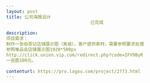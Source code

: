```yaml
---                
layout: post       
title: 公司海报设计
                                已完成
           
description: 
项目需求：
制作一张伯恩记店铺展示图（男装），客户提供素材，需要参照要求处理
参照唯品会店铺展示图1920*500px
http://click.union.vip.com/redirect.php?code=IFV9ByR
一张图100元。
     
contenturl: https://pro.lagou.com/project/2773.html      
---                 
```

